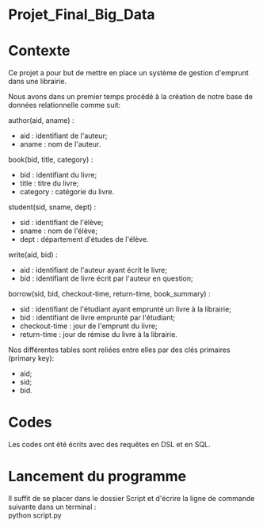 # Projet_Final_Big_Data

# Contexte
Ce projet a pour but de mettre en place un système de gestion d'emprunt dans une librairie.

Nous avons dans un premier temps procédé à la création de notre base de données relationnelle comme suit:

author(aid, aname) : 
  - aid : identifiant de l'auteur;
  - aname : nom de l'auteur. 

book(bid, title, category) : 
  - bid : identifiant du livre;
  - title : titre du livre;
  - category : catégorie du livre.

student(sid, sname, dept) : 
  - sid : identifiant de l'élève; 
  - sname : nom de l'élève;
  - dept : département d'études de l'élève.

write(aid, bid) : 
  - aid : identifiant de l'auteur ayant écrit le livre;
  - bid : identifiant de livre écrit par l'auteur en question;

borrow(sid, bid, checkout-time, return-time, book_summary) : 
  - sid : identifiant de l'étudiant ayant emprunté un livre à la librairie;
  - bid : identifiant de livre emprunté par l'étudiant;
  - checkout-time : jour de l'emprunt du livre;
  - return-time : jour de rémise du livre à la librairie.

Nos différentes tables sont reliées entre elles par des clés primaires (primary key): 
  - aid;
  - sid;
  - bid.

# Codes

Les codes ont été écrits avec des requêtes en DSL et en SQL.

# Lancement du programme

Il suffit de se placer dans le dossier Script et d'écrire la ligne de commande suivante dans un terminal : \
python script.py
